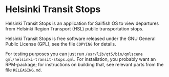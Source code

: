 Helsinki Transit Stops
======================

Helsinki Transit Stops is an application for Sailfish OS to view
departures from Helsinki Region Transport (HSL) public transportation
stops.

Helsinki Transit Stops is free software released under the GNU General
Public License (GPL), see the file `COPYING` for details.

For testing purposes you can just run
`/usr/lib/qt5/bin/qmlscene qml/helsinki-transit-stops.qml`.
For installation, you probably want an RPM-package; for instructions
on building that, see relevant parts from the file `RELEASING.md`.
